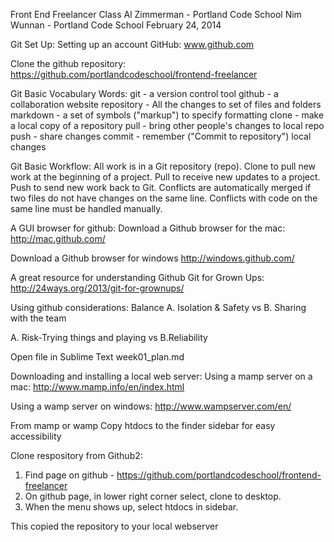 Front End Freelancer Class
Al Zimmerman - Portland Code School
Nim Wunnan - Portland Code School
February 24, 2014

Git Set Up:
Setting up an account GitHub:
www.github.com

Clone the github repository:
https://github.com/portlandcodeschool/frontend-freelancer


Git Basic Vocabulary Words:
git - a version control tool
github - a collaboration website
repository - All the changes to set of files and folders
markdown - a set of symbols ("markup") to specify formatting
clone - make a local copy of a repository
pull - bring other people's changes to local repo
push - share changes
commit - remember ("Commit to repository") local changes

Git Basic Workflow:
All work is in a Git repository (repo).
Clone to pull new work at the beginning of a project.
Pull to receive new updates to a project.
Push to send new work back to Git.
Conflicts are automatically merged if two files do not have changes on the same line.
Conflicts with code on the same line must be handled manually.

A GUI browser for github:
Download a Github browser for the mac:
http://mac.github.com/

Download a Github browser for windows
http://windows.github.com/


A great resource for understanding Github
Git for Grown Ups:
http://24ways.org/2013/git-for-grownups/

Using github considerations:
Balance 
A. Isolation & Safety 
vs
B. Sharing with the team

A. Risk-Trying things and playing
vs
B.Reliability


Open file in Sublime Text
week01_plan.md 

Downloading and installing a local web server:
Using a mamp server on a mac:
http://www.mamp.info/en/index.html

Using a wamp server on windows:
http://www.wampserver.com/en/

From mamp or wamp
Copy htdocs to the finder sidebar for easy accessibility

Clone respository from Github2:
1. Find page on github - https://github.com/portlandcodeschool/frontend-freelancer
2. On github page, in lower right corner select, clone to desktop.
3.  When the menu shows up, select htdocs in sidebar.

This copied the repository to your local webserver

